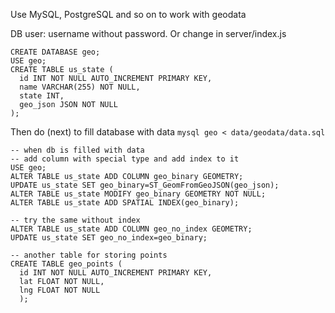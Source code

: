Use MySQL, PostgreSQL and so on to work with geodata

DB user: username without password.
Or change in server/index.js

```
CREATE DATABASE geo;
USE geo;
CREATE TABLE us_state (
  id INT NOT NULL AUTO_INCREMENT PRIMARY KEY,
  name VARCHAR(255) NOT NULL,
  state INT,
  geo_json JSON NOT NULL
);
```
Then do (next) to fill database with data
```mysql geo < data/geodata/data.sql```

```
-- when db is filled with data
-- add column with special type and add index to it
USE geo;
ALTER TABLE us_state ADD COLUMN geo_binary GEOMETRY;
UPDATE us_state SET geo_binary=ST_GeomFromGeoJSON(geo_json);
ALTER TABLE us_state MODIFY geo_binary GEOMETRY NOT NULL;
ALTER TABLE us_state ADD SPATIAL INDEX(geo_binary);

-- try the same without index
ALTER TABLE us_state ADD COLUMN geo_no_index GEOMETRY;
UPDATE us_state SET geo_no_index=geo_binary;

-- another table for storing points
CREATE TABLE geo_points (
  id INT NOT NULL AUTO_INCREMENT PRIMARY KEY,
  lat FLOAT NOT NULL,
  lng FLOAT NOT NULL
  );
```
